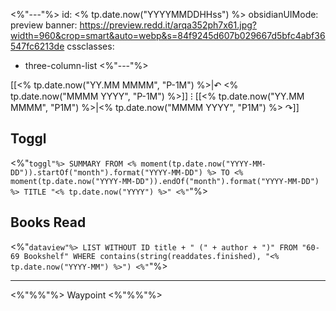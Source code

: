 <%"---"%>
id: <% tp.date.now("YYYYMMDDHHss") %>
obsidianUIMode: preview
banner: https://preview.redd.it/arqa352ph7x61.jpg?width=960&crop=smart&auto=webp&s=84f9245d607b029667d5bfc4abf36547fc6213de
cssclasses:
  - three-column-list
<%"---"%>

[[<% tp.date.now("YY.MM MMMM", "P-1M") %>|↶ <% tp.date.now("MMMM YYYY", "P-1M") %>]] ⁝ [[<% tp.date.now("YY.MM MMMM", "P1M") %>|<% tp.date.now("MMMM YYYY", "P1M") %> ↷]]

## Toggl

<%"```toggl"%>
SUMMARY FROM <% moment(tp.date.now("YYYY-MM-DD")).startOf("month").format("YYYY-MM-DD") %> TO <% moment(tp.date.now("YYYY-MM-DD")).endOf("month").format("YYYY-MM-DD") %>
TITLE "<% tp.date.now("YYYY") %>"
<%"```"%>

## Books Read

<%"```dataview"%>
LIST WITHOUT ID
title + " (" + author + ")"
FROM "60-69 Bookshelf"
WHERE contains(string(readdates.finished), "<% tp.date.now("YYYY-MM") %>")
<%"```"%>

---

<%"%%"%> Waypoint <%"%%"%>
